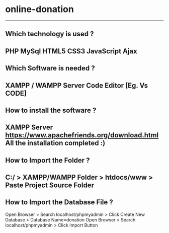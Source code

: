 # online-donation
----------------------------------------------------------------
Which technology is used ?
----------------------------------------------------------------
PHP
MySql
HTML5
CSS3
JavaScript
Ajax
----------------------------------------------------------------
Which Software is needed ?
----------------------------------------------------------------
XAMPP / WAMPP Server
Code Editor [Eg. Vs CODE]
----------------------------------------------------------------
How to install the software ?
----------------------------------------------------------------
XAMPP Server
https://www.apachefriends.org/download.html
All the installation completed :)
----------------------------------------------------------------
How to Import the Folder ?
----------------------------------------------------------------
C:/ > XAMPP/WAMPP Folder > htdocs/www > Paste Project Source 
Folder
----------------------------------------------------------------
How to Import the Database File ?
----------------------------------------------------------------
Open Browser > Search localhost/phpmyadmin > Click Create New 
Database > Database Name=donation
Open Browser > Search localhost/phpmyadmin > Click Import Button
